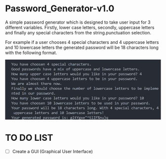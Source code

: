 # Password_Generator-v1.0

A simple password generator which is designed to take user input for 3 different variables. Firstly, lower case letters, secondly, uppercase letters and finally any special characters from the string.punctuation selection.

For example if a user chooses 4 special characters and 4 uppercase letters and 10 lowercase letters the generated password will be 18 characters long with the following format.

<p>
  <img src="https://github.com/Glocken73/Password_Generator-v1.0/blob/main/Screenshot%202024-07-02%20172033.png">
</p>

# TO DO LIST

- [ ] Create a GUI (Graphical User Interface)  
